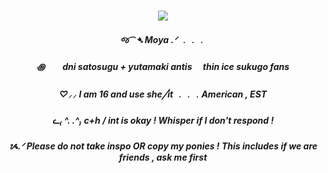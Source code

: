 <h3 align="center">

<p align="center">
<img src=https://i.pinimg.com/736x/12/27/45/1227454c78d6babb4a5ba3fcd5d10164.jpg
</p>

<p align="center">
</p>


<h5 align="center">
 જ⁀➴ Moya  .ᐟ ﹒﹒﹒
         <h5 align="center">
        ꩜　　dni satosugu + yutamaki antis 　thin ice sukugo fans
          <h5 align="center">
          ♡⸝⸝ I am 16 and use she╱it ﹒﹒﹒American , EST
           <h5 align="center">
           ᓚ₍ ^. .^₎ c+h / int is okay ! Whisper if I don't respond !
             <h5 align="center">
              ᝰ.ᐟ Please do not take inspo OR copy my ponies ! This includes if we are friends , ask me first
</h5>


<h5 align="center">
 ‎‎ ‎

</h5>
</p>


